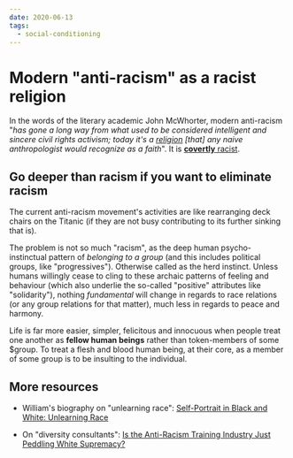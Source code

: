 ```yaml
---
date: 2020-06-13
tags:
  - social-conditioning
---
```


# Modern "anti-racism" as a racist religion

In the words of the literary academic John McWhorter, modern anti-racism "*has gone a long way from what used to be considered intelligent and sincere civil rights activism; today it's a [religion](https://www.youtube.com/watch?v=mzPKk19t3Kw&t=1020s) [that] any naive anthropologist would recognize as a faith*". It is [**covertly** racist](https://www.youtube.com/watch?v=mzPKk19t3Kw&t=1020s).

## Go deeper than racism if you want to eliminate racism

The current anti-racism movement's activities are like rearranging deck chairs on the Titanic (if they are not busy contributing to its further sinking that is).  

The problem is not so much "racism", as the deep human psycho-instinctual pattern of *belonging to a group* (and this includes political groups, like "progressives"). Otherwise called as the herd instinct. Unless humans willingly cease to cling to these archaic patterns of feeling and behaviour (which also underlie the so-called "positive" attributes like "solidarity"), nothing *fundamental* will change in regards to race relations (or any group relations for that matter), much less in regards to peace and harmony.

Life is far more easier, simpler, felicitous and innocuous when people treat one another as **fellow human beings** rather than token-members of some $group. To treat a flesh and blood human being, at their core, as a member of some group is to be insulting to the individual.

## More resources

* William's biography on "unlearning race": [Self-Portrait in Black and White: Unlearning Race](https://www.amazon.com/Self-Portrait-Black-White-Unlearning-Race-ebook/dp/B07P9CQVPQ)

* On "diversity consultants": [Is the Anti-Racism Training Industry Just Peddling White Supremacy?](https://nymag.com/intelligencer/2020/07/antiracism-training-white-fragility-robin-diangelo-ibram-kendi.html)
